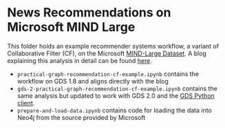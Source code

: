 # News Recommendations on Microsoft MIND Large
This folder holds an example recommender systems workflow, a variant of Collaborative Filter (CF), on the Microsoft [MIND-Large Dataset](https://msnews.github.io/). A blog explaining this analysis in detail can be found [here](https://neo4j.com/developer-blog/exploring-practical-recommendation-systems-in-neo4j/).

- `practical-graph-recommendation-cf-example.ipynb` contains the workflow on GDS 1.8 and aligns directly with the blog
- `gds-2-practical-graph-recommendation-cf-example.ipynb` contains the same analysis but updated to work with GDS 2.0 and the [GDS Python client](https://pypi.org/project/graphdatascience/).
- `prepare-and-load-data.ipynb` contains code for loading the data into Neo4j from the source provided by Microsoft
